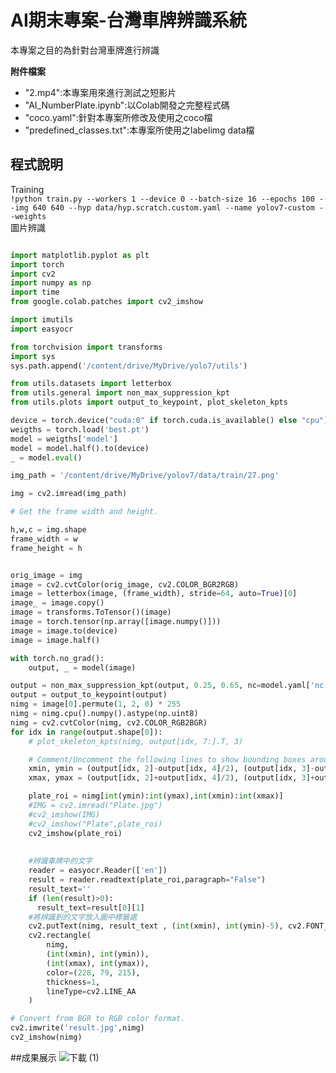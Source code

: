 # AI期末專案-台灣車牌辨識系統  
本專案之目的為針對台灣車牌進行辨識  

**附件檔案**  
* "2.mp4":本專案用來進行測試之短影片  
* "AI_NumberPlate.ipynb":以Colab開發之完整程式碼  
* "coco.yaml":針對本專案所修改及使用之coco檔  
* "predefined_classes.txt":本專案所使用之labelimg data檔  

## 程式說明  
Training  
`!python train.py --workers 1 --device 0 --batch-size 16 --epochs 100 --img 640 640 --hyp data/hyp.scratch.custom.yaml --name yolov7-custom --weights`  
圖片辨識
```python  

import matplotlib.pyplot as plt
import torch
import cv2
import numpy as np
import time
from google.colab.patches import cv2_imshow

import imutils
import easyocr

from torchvision import transforms
import sys
sys.path.append('/content/drive/MyDrive/yolo7/utils')

from utils.datasets import letterbox
from utils.general import non_max_suppression_kpt
from utils.plots import output_to_keypoint, plot_skeleton_kpts

device = torch.device("cuda:0" if torch.cuda.is_available() else "cpu")
weigths = torch.load('best.pt')
model = weigths['model']
model = model.half().to(device)
_ = model.eval()

img_path = '/content/drive/MyDrive/yolov7/data/train/27.png'

img = cv2.imread(img_path)

# Get the frame width and height.

h,w,c = img.shape
frame_width = w
frame_height = h


orig_image = img
image = cv2.cvtColor(orig_image, cv2.COLOR_BGR2RGB)
image = letterbox(image, (frame_width), stride=64, auto=True)[0]
image_ = image.copy()
image = transforms.ToTensor()(image)
image = torch.tensor(np.array([image.numpy()]))
image = image.to(device)
image = image.half()

with torch.no_grad():
    output, _ = model(image)

output = non_max_suppression_kpt(output, 0.25, 0.65, nc=model.yaml['nc'], kpt_label=True)
output = output_to_keypoint(output)
nimg = image[0].permute(1, 2, 0) * 255
nimg = nimg.cpu().numpy().astype(np.uint8)
nimg = cv2.cvtColor(nimg, cv2.COLOR_RGB2BGR)
for idx in range(output.shape[0]):
    # plot_skeleton_kpts(nimg, output[idx, 7:].T, 3)

    # Comment/Uncomment the following lines to show bounding boxes around persons.
    xmin, ymin = (output[idx, 2]-output[idx, 4]/2), (output[idx, 3]-output[idx, 5]/2)
    xmax, ymax = (output[idx, 2]+output[idx, 4]/2), (output[idx, 3]+output[idx, 5]/2)

    plate_roi = nimg[int(ymin):int(ymax),int(xmin):int(xmax)]
    #IMG = cv2.imread("Plate.jpg")
    #cv2_imshow(IMG)
    #cv2_imshow("Plate",plate_roi)
    cv2_imshow(plate_roi)
  
  
    #辨識車牌中的文字
    reader = easyocr.Reader(['en'])
    result = reader.readtext(plate_roi,paragraph="False")
    result_text=''
    if (len(result)>0):
      result_text=result[0][1]
    #將辨識到的文字放入圖中標籤處
    cv2.putText(nimg, result_text , (int(xmin), int(ymin)-5), cv2.FONT_HERSHEY_SIMPLEX,1, (228, 79, 215), 2)
    cv2.rectangle(
        nimg,
        (int(xmin), int(ymin)),
        (int(xmax), int(ymax)),
        color=(228, 79, 215),
        thickness=1,
        lineType=cv2.LINE_AA
    )

# Convert from BGR to RGB color format.
cv2.imwrite('result.jpg',nimg)
cv2_imshow(nimg)
```  
##成果展示
![下載 (1)](https://user-images.githubusercontent.com/101086303/211226021-85a4c7a1-7f66-4b45-887a-457da6f92b71.png)
